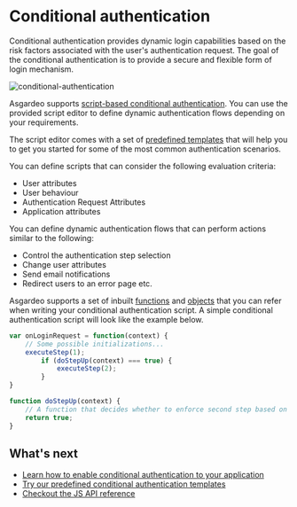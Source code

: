 # Conditional authentication

Conditional authentication provides dynamic login capabilities based on the risk factors associated with the user's authentication request. The goal of the conditional authentication is to provide a secure and flexible form of login mechanism.

<img :src="$withBase('/assets/img/guides/conditional-auth/conditional-auth-intro.png')" alt="conditional-authentication">

Asgardeo supports [script-based conditional authentication](./configure-conditional-auth). You can use the provided script editor to define dynamic authentication flows depending on your requirements. 

The script editor comes with a set of [predefined templates](./conditional-auth-templates) that will help you to get you started for some of the most common authentication scenarios.

You can define scripts that can consider the following evaluation criteria:

- User attributes
- User behaviour
- Authentication Request Attributes
- Application attributes

You can define dynamic authentication flows that can perform actions similar to the following:
- Control the authentication step selection
- Change user attributes
- Send email notifications
- Redirect users to an error page etc.

Asgardeo supports a set of inbuilt [functions](./conditional-auth-js-api-reference#utility-functions) and [objects](./conditional-auth-js-api-reference#object-reference) that you can refer when writing your conditional authentication script. A simple conditional authentication script will look like the example below.

```js
var onLoginRequest = function(context) {
    // Some possible initializations...
    executeStep(1);
        if (doStepUp(context) === true) { 
        	executeStep(2);
        }
}

function doStepUp(context) {
    // A function that decides whether to enforce second step based on the request context.
    return true;
}
```

## What's next
* [Learn how to enable conditional authentication to your application](./configure-conditional-auth)
* [Try our predefined conditional authentication templates](./conditional-auth-templates)
* [Checkout the JS API reference](./conditional-auth-js-api-reference)
